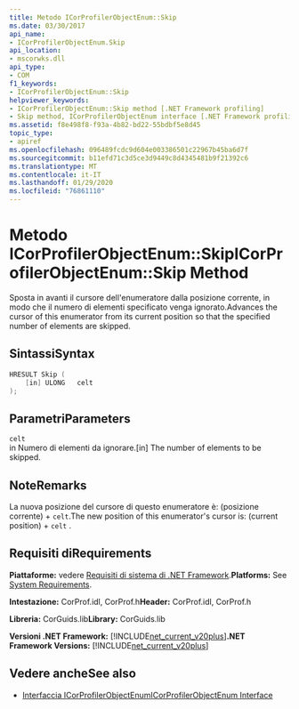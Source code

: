 ```yaml
---
title: Metodo ICorProfilerObjectEnum::Skip
ms.date: 03/30/2017
api_name:
- ICorProfilerObjectEnum.Skip
api_location:
- mscorwks.dll
api_type:
- COM
f1_keywords:
- ICorProfilerObjectEnum::Skip
helpviewer_keywords:
- ICorProfilerObjectEnum::Skip method [.NET Framework profiling]
- Skip method, ICorProfilerObjectEnum interface [.NET Framework profiling]
ms.assetid: f8e498f8-f93a-4b82-bd22-55bdbf5e8d45
topic_type:
- apiref
ms.openlocfilehash: 096489fcdc9d604e003386501c22967b45ba6d7f
ms.sourcegitcommit: b11efd71c3d5ce3d9449c8d4345481b9f21392c6
ms.translationtype: MT
ms.contentlocale: it-IT
ms.lasthandoff: 01/29/2020
ms.locfileid: "76861110"
---
```

# <a name="icorprofilerobjectenumskip-method"></a><span data-ttu-id="73fd8-102">Metodo ICorProfilerObjectEnum::Skip</span><span class="sxs-lookup"><span data-stu-id="73fd8-102">ICorProfilerObjectEnum::Skip Method</span></span>
<span data-ttu-id="73fd8-103">Sposta in avanti il cursore dell'enumeratore dalla posizione corrente, in modo che il numero di elementi specificato venga ignorato.</span><span class="sxs-lookup"><span data-stu-id="73fd8-103">Advances the cursor of this enumerator from its current position so that the specified number of elements are skipped.</span></span>  
  
## <a name="syntax"></a><span data-ttu-id="73fd8-104">Sintassi</span><span class="sxs-lookup"><span data-stu-id="73fd8-104">Syntax</span></span>  
  
```cpp  
HRESULT Skip (  
    [in] ULONG   celt  
);  
```  
  
## <a name="parameters"></a><span data-ttu-id="73fd8-105">Parametri</span><span class="sxs-lookup"><span data-stu-id="73fd8-105">Parameters</span></span>  
 `celt`  
 <span data-ttu-id="73fd8-106">in Numero di elementi da ignorare.</span><span class="sxs-lookup"><span data-stu-id="73fd8-106">[in] The number of elements to be skipped.</span></span>  
  
## <a name="remarks"></a><span data-ttu-id="73fd8-107">Note</span><span class="sxs-lookup"><span data-stu-id="73fd8-107">Remarks</span></span>  
 <span data-ttu-id="73fd8-108">La nuova posizione del cursore di questo enumeratore è: (posizione corrente) + `celt`.</span><span class="sxs-lookup"><span data-stu-id="73fd8-108">The new position of this enumerator's cursor is: (current position) + `celt` .</span></span>  
  
## <a name="requirements"></a><span data-ttu-id="73fd8-109">Requisiti di</span><span class="sxs-lookup"><span data-stu-id="73fd8-109">Requirements</span></span>  
 <span data-ttu-id="73fd8-110">**Piattaforme:** vedere [Requisiti di sistema di .NET Framework](../../../../docs/framework/get-started/system-requirements.md).</span><span class="sxs-lookup"><span data-stu-id="73fd8-110">**Platforms:** See [System Requirements](../../../../docs/framework/get-started/system-requirements.md).</span></span>  
  
 <span data-ttu-id="73fd8-111">**Intestazione:** CorProf.idl, CorProf.h</span><span class="sxs-lookup"><span data-stu-id="73fd8-111">**Header:** CorProf.idl, CorProf.h</span></span>  
  
 <span data-ttu-id="73fd8-112">**Libreria:** CorGuids.lib</span><span class="sxs-lookup"><span data-stu-id="73fd8-112">**Library:** CorGuids.lib</span></span>  
  
 <span data-ttu-id="73fd8-113">**Versioni .NET Framework:** [!INCLUDE[net_current_v20plus](../../../../includes/net-current-v20plus-md.md)]</span><span class="sxs-lookup"><span data-stu-id="73fd8-113">**.NET Framework Versions:** [!INCLUDE[net_current_v20plus](../../../../includes/net-current-v20plus-md.md)]</span></span>  
  
## <a name="see-also"></a><span data-ttu-id="73fd8-114">Vedere anche</span><span class="sxs-lookup"><span data-stu-id="73fd8-114">See also</span></span>

- [<span data-ttu-id="73fd8-115">Interfaccia ICorProfilerObjectEnum</span><span class="sxs-lookup"><span data-stu-id="73fd8-115">ICorProfilerObjectEnum Interface</span></span>](icorprofilerobjectenum-interface.md)
